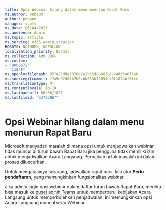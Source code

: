 ```yaml
---
title: Opsi Webinar hilang dalam menu menurun Rapat Baru
ms.author: pebaum
author: pebaum
manager: scotv
ms.date: 06/04/2021
ms.audience: Admin
ms.topic: article
ms.service: o365-administration
ROBOTS: NOINDEX, NOFOLLOW
localization_priority: Normal
ms.collection: Adm_O365
ms.custom:
- "9006672"
- "11545"
ms.openlocfilehash: 95fa27dda3878d2a2b15d8b683b6b24dd548f7e0
ms.sourcegitcommit: f7a9e97d04b7b6cbb633b32094d40f1874bf0fce
ms.translationtype: MT
ms.contentlocale: id-ID
ms.lasthandoff: 06/06/2021
ms.locfileid: "52793867"
---
```

# <a name="webinar-option-missing-in-new-meeting-drop-down"></a>Opsi Webinar hilang dalam menu menurun Rapat Baru

Microsoft menyadari masalah di mana opsi untuk menjadwalkan webinar tidak  muncul di turun bawah Rapat Baru jika pengguna tidak memiliki izin untuk menjadwalkan Acara Langsung. Perbaikan untuk masalah ini dalam proses diluncurkan.

Untuk mengatasinya sekarang, jadwalkan rapat baru, lalu atur **Perlu pendaftaran,** yang memungkinkan fungsionalitas webinar.

Jika admin ingin opsi webinar  dalam daftar turun bawah Rapat Baru, mereka bisa masuk ke [pusat admin Teams](https://admin.teams.microsoft.com/policies/broadcasts) untuk memperbarui kebijakan Acara Langsung untuk memperbolehkan penjadwalan. Ini memungkinkan opsi Acara Langsung muncul serta Webinar.